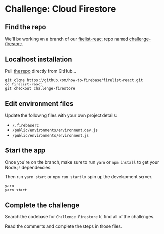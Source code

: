 # Challenge: Cloud Firestore

## Find the repo

We'll be working on a branch of our [firelist-react](https://github.com/how-to-firebase/firelist-react) repo named [challenge-firestore](https://github.com/how-to-firebase/firelist-react/tree/challenge-firestore).

## Localhost installation

Pull [the repo](https://github.com/how-to-firebase/firelist-react) directly from GitHub...

```text
git clone https://github.com/how-to-firebase/firelist-react.git
cd firelist-react
git checkout challenge-firestore
```

## Edit environment files

Update the following files with your own project details:

- `/.firebaserc`
- `/public/environments/environment.dev.js`
- `/public/environments/environment.js`

## Start the app

Once you're on the branch, make sure to run `yarn` or `npm install` to get your Node.js dependencies.

Then run `yarn start` or `npm run start` to spin up the development server.

```text
yarn
yarn start
```

## Complete the challenge

Search the codebase for `Challenge Firestore` to find all of the challenges.

Read the comments and complete the steps in those files.


